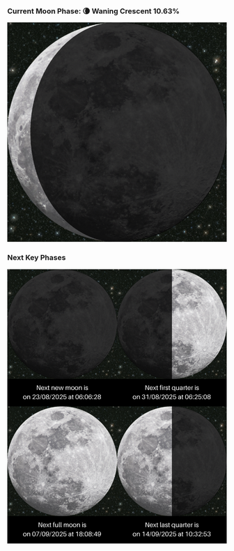 ### Current Moon Phase: 🌘 Waning Crescent 10.63%
![Moon Phase](moonphase.png)
### Next Key Phases
![Gallery](gallery.png)